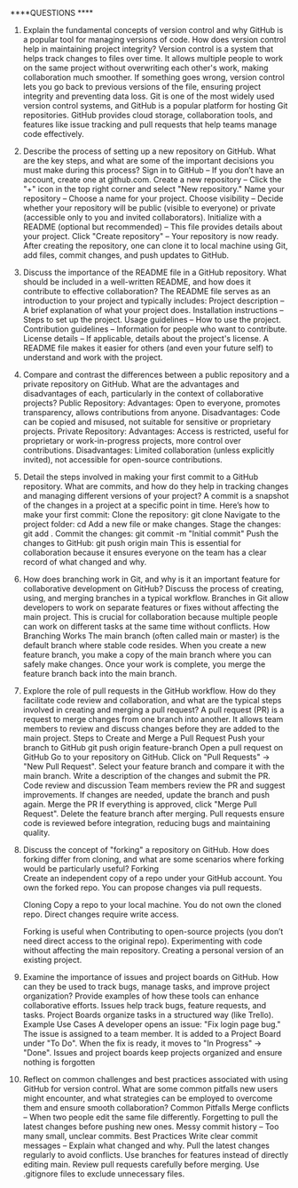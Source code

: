 ****QUESTIONS ****

1. Explain the fundamental concepts of version control and why GitHub is a popular tool for managing versions of code. How does version control help in maintaining project integrity?
    Version control is a system that helps track changes to files over time. It allows multiple people to work on the same project without overwriting each other's work,     making collaboration much smoother. If something goes wrong, version control lets you go back to previous versions of the file, ensuring project integrity and preventing data loss.
    Git is one of the most widely used version control systems, and GitHub is a popular platform for hosting Git repositories. GitHub provides cloud storage, collaboration tools, and features like issue tracking and pull requests that help teams manage code effectively.

2. Describe the process of setting up a new repository on GitHub. What are the key steps, and what are some of the important decisions you must make during this process?
   Sign in to GitHub – If you don’t have an account, create one at github.com.
    Create a new repository – Click the "+" icon in the top right corner and select "New repository."
    Name your repository – Choose a name for your project.
    Choose visibility – Decide whether your repository will be public (visible to everyone) or private (accessible only to you and invited collaborators).
    Initialize with a README (optional but recommended) – This file provides details about your project.
    Click "Create repository" – Your repository is now ready.
   After creating the repository, one can clone it to local machine using Git, add files, commit changes, and push updates to GitHub.

3. Discuss the importance of the README file in a GitHub repository. What should be included in a well-written README, and how does it contribute to effective collaboration?
   The README file serves as an introduction to your project and typically includes:
        Project description – A brief explanation of what your project does.
        Installation instructions – Steps to set up the project.
         Usage guidelines – How to use the project.
        Contribution guidelines – Information for people who want to contribute.
        License details – If applicable, details about the project's license.
    A README file makes it easier for others (and even your future self) to understand and work with the project.

4. Compare and contrast the differences between a public repository and a private repository on GitHub. What are the advantages and disadvantages of each, particularly in the context of collaborative projects?
   Public Repository:
    Advantages: Open to everyone, promotes transparency, allows contributions from anyone.
    Disadvantages: Code can be copied and misused, not suitable for sensitive or proprietary projects.
   Private Repository:
    Advantages: Access is restricted, useful for proprietary or work-in-progress projects, more control over contributions.
    Disadvantages: Limited collaboration (unless explicitly invited), not accessible for open-source contributions.

5. Detail the steps involved in making your first commit to a GitHub repository. What are commits, and how do they help in tracking changes and managing different versions of your project?
   A commit is a snapshot of the changes in a project at a specific point in time. Here’s how to make your first commit:
      Clone the repository: git clone <repo-url>
      Navigate to the project folder: cd <repo-name>
      Add a new file or make changes.
      Stage the changes: git add .
      Commit the changes: git commit -m "Initial commit"
      Push the changes to GitHub: git push origin main
 This is essential for collaboration because it ensures everyone on the team has a clear record of what changed and why.

6. How does branching work in Git, and why is it an important feature for collaborative development on GitHub? Discuss the process of creating, using, and merging branches in a typical workflow.
    Branches in Git allow developers to work on separate features or fixes without affecting the main project. This is crucial for collaboration because multiple people can work on different tasks at the same time without conflicts.
  How Branching Works
    The main branch (often called main or master) is the default branch where stable code resides. When you create a new feature branch, you make a copy of the main branch where you can safely make changes. Once your work is complete, you merge the feature branch back into the main branch.
   
7. Explore the role of pull requests in the GitHub workflow. How do they facilitate code review and collaboration, and what are the typical steps involved in creating and merging a pull request?
   A pull request (PR) is a request to merge changes from one branch into another. It allows team members to review and discuss changes before they are added to the main project.
   Steps to Create and Merge a Pull Request
        Push your branch to GitHub
          git push origin feature-branch
          Open a pull request on GitHub
                Go to your repository on GitHub.
                Click on "Pull Requests" → "New Pull Request".
                Select your feature branch and compare it with the main branch.
                Write a description of the changes and submit the PR.
                Code review and discussion
                Team members review the PR and suggest improvements.
                If changes are needed, update the branch and push again.
                Merge the PR
                If everything is approved, click "Merge Pull Request".
                Delete the feature branch after merging.
                Pull requests ensure code is reviewed before integration, reducing bugs and maintaining quality.
   
8. Discuss the concept of "forking" a repository on GitHub. How does forking differ from cloning, and what are some scenarios where forking would be particularly useful?
   Forking	
   Create an independent copy of a repo under your GitHub account.
   You own the forked repo.	
   You can propose changes via pull requests.
   
   Cloning
   Copy a repo to your local machine.
   You do not own the cloned repo.
   Direct changes require write access.
   
     Forking is useful when
      Contributing to open-source projects (you don’t need direct access to the original repo).
      Experimenting with code without affecting the main repository.
      Creating a personal version of an existing project.

9. Examine the importance of issues and project boards on GitHub. How can they be used to track bugs, manage tasks, and improve project organization? Provide examples of how these tools can enhance collaborative efforts.
  Issues help track bugs, feature requests, and tasks.
  Project Boards organize tasks in a structured way (like Trello).
    Example Use Cases
        A developer opens an issue: "Fix login page bug."
        The issue is assigned to a team member.
        It is added to a Project Board under "To Do".
        When the fix is ready, it moves to "In Progress" → "Done".
        Issues and project boards keep projects organized and ensure nothing is forgotten
   
10. Reflect on common challenges and best practices associated with using GitHub for version control. What are some common pitfalls new users might encounter, and what strategies can be employed to overcome them and ensure smooth collaboration?
    Common Pitfalls
Merge conflicts – When two people edit the same file differently.
Forgetting to pull the latest changes before pushing new ones.
Messy commit history – Too many small, unclear commits.
Best Practices
    Write clear commit messages – Explain what changed and why.
    Pull the latest changes regularly to avoid conflicts.
    Use branches for features instead of directly editing main.
    Review pull requests carefully before merging.
    Use .gitignore files to exclude unnecessary files.
